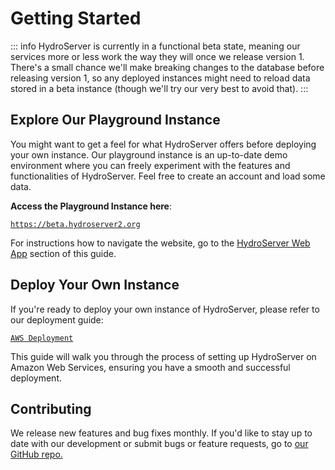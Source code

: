 # Getting Started

::: info
HydroServer is currently in a functional beta state, meaning our services more or less work the way they will once we release version 1. There's a small chance we'll make breaking changes to the database before releasing version 1, so any deployed instances might need to reload data stored in a beta instance (though we'll try our very best to avoid that).
:::

## Explore Our Playground Instance

You might want to get a feel for what HydroServer offers before deploying your own instance. Our playground instance is an up-to-date demo environment where you can freely experiment with the features and functionalities of HydroServer. Feel free to create an account and load some data.

**Access the Playground Instance here**:

[`https://beta.hydroserver2.org`](https://beta.hydroserver2.org)

For instructions how to navigate the website, go to the [HydroServer Web App](../apps/data-management-app.md) section of this guide.

## Deploy Your Own Instance

If you're ready to deploy your own instance of HydroServer, please refer to our deployment guide:

[`AWS Deployment`](../deployment/aws-deployment.md)

This guide will walk you through the process of setting up HydroServer on Amazon Web Services, ensuring you have a smooth and successful deployment.

## Contributing

We release new features and bug fixes monthly. If you'd like to stay up to date with our development or submit bugs or feature requests, go to [our GitHub repo.](https://github.com/hydroserver2/hydroserver)

